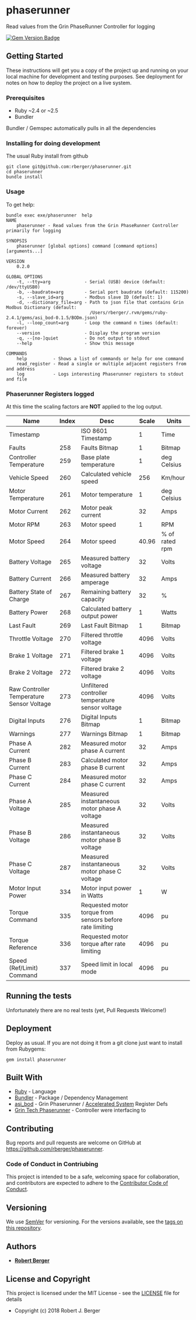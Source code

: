 # phaserunner 

Read values from the Grin PhaseRunner Controller for logging

[![Gem Version Badge](https://badge.fury.io/rb/phaserunner.svg)](https://badge.fury.io/rb/phaserunner)

## Getting Started

These instructions will get you a copy of the project up and running on your local machine for development and testing purposes. See deployment for notes on how to deploy the project on a live system.

### Prerequisites

* Ruby ~2.4 or ~2.5
* Bundler

Bundler / Gemspec automatically pulls in all the dependencies

### Installing for doing development

The usual Ruby install from github

```
git clone git@github.com:rberger/phaserunner.git
cd phaserunner
bundle install
```

### Usage

To get help:

```
bundle exec exe/phaserunner  help
NAME
    phaserunner - Read values from the Grin PhaseRunner Controller primarily for logging

SYNOPSIS
    phaserunner [global options] command [command options] [arguments...]

VERSION
    0.2.0

GLOBAL OPTIONS
    -t, --tty=arg             - Serial (USB) device (default: /dev/ttyUSB0)
    -b, --baudrate=arg        - Serial port baudrate (default: 115200)
    -s, --slave_id=arg        - Modbus slave ID (default: 1)
    -d, --dictionary_file=arg - Path to json file that contains Grin Modbus Dictionary (default:
                                /Users/rberger/.rvm/gems/ruby-2.4.1/gems/asi_bod-0.1.5/BODm.json)
    -l, --loop_count=arg      - Loop the command n times (default: forever)
    --version                 - Display the program version
    -q, --[no-]quiet          - Do not output to stdout
    --help                    - Show this message

COMMANDS
    help          - Shows a list of commands or help for one command
    read_register - Read a single or multiple adjacent registers from and address
    log           - Logs interesting Phaserunner registers to stdout and file
```

### Phaserunner Registers logged

At this time the scaling factors are __NOT__ applied to the log output. 

|Name|Index|Desc|Scale|Units|
|---|---|---|---|---|
|Timestamp | | ISO 8601 Timestamp| 1  | Time |
|Faults| 258 | Faults Bitmap|1|Bitmap
|Controller Temperature|259|Base plate temperature|1|deg Celsius|
|Vehicle Speed|260|Calculated vehicle speed|256|Km/hour|
|Motor Temperature|261|Motor temperature |1|deg Celsius|
|Motor Current|262|Motor peak current |32|Amps|
|Motor RPM|263|Motor speed |1|RPM|
|Motor Speed|264|Motor speed|40.96|% of rated rpm|
|Battery Voltage|265|Measured battery voltage|32|Volts|
|Battery Current|266|Measured battery amperage|32|Amps|
|Battery State of Charge|267|Remaining battery capacity|32|%|
|Battery Power|268|Calculated battery output power|1|Watts|
|Last Fault|269|Last Fault Bitmap|1|Bitmap|
|Throttle Voltage|270|Filtered throttle voltage|4096|Volts|
|Brake 1 Voltage|271|Filtered brake 1 voltage|4096|Volts|
|Brake 2 Voltage|272|Filtered brake 2 voltage|4096|Volts|
|Raw Controller Temperature Sensor Voltage|273|Unfiltered controller temperature sensor voltage|4096|Volts|
|Digital Inputs|276|Digital Inputs Bitmap|1|Bitmap|
|Warnings|277|Warnings Bitmap|1|Bitmap|
|Phase A Current|282|Measured motor phase A current|32|Amps|
|Phase B Current|283|Calculated motor phase B current|32|Amps|
|Phase C Current|284|Measured motor phase C current|32|Amps|
|Phase A Voltage|285|Measured instantaneous motor phase A voltage|32|Volts|
|Phase B Voltage|286|Measured instantaneous motor phase B voltage|32|Volts|
|Phase C Voltage|287|Measured instantaneous motor phase C voltage|32|Volts|
|Motor Input Power|334|Motor input power in Watts|1|W|
|Torque Command|335|Requested motor torque from sensors before rate limiting|4096|pu|
|Torque Reference|336|Requested motor torque after rate limiting|4096|pu|
|Speed (Ref/Limit) Command|337|Speed limit in local mode|4096|pu|

## Running the tests

Unfortunately there are no real tests (yet, Pull Requests Welcome!)

## Deployment

Deploy as usual. If you are not doing it from a git clone just want to install from Rubygems:

```
gem install phaserunner
```

## Built With

* [Ruby](https://www.ruby-lang.org/) - Language
* [Bundler](http://bundler.io) - Package / Dependency Management
* [asi_bod](https://rubygems.org/gems/asi_bod) - Grin Phaserunner / [Accelerated System](http://accelerated-systems.com) Register Defs
* [Grin Tech Phaserunner](http://www.ebikes.ca/product-info/phaserunner.html) - Controller were interfacing to

## Contributing

Bug reports and pull requests are welcome on GitHub at https://github.com/rberger/phaserunner.


### Code of Conduct in Contriubing

This project is intended to be a safe, welcoming space for collaboration, and contributors are expected to adhere to the  [Contributor Code of Conduct](CODE_OF_CONDUCT.md).

## Versioning

We use [SemVer](http://semver.org/) for versioning. For the versions available, see the [tags on this repository](https://github.com/rberger/phaserunner/tags). 

## Authors

* **[Robert Berger](https://github.com/rberger)**

## License and Copyright

This project is licensed under the MIT License - see the [LICENSE](LICENSE.txt) file for details

* Copyright (c) 2018 Robert J. Berger
